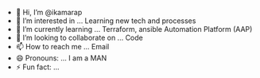 - 👋 Hi, I’m @ikamarap
- 👀 I’m interested in ... Learning new tech and processes
- 🌱 I’m currently learning ... Terraform, ansible Automation Platform (AAP)
- 💞️ I’m looking to collaborate on ... Code
- 📫 How to reach me ... Email
- 😄 Pronouns: ... I am a MAN
- ⚡ Fun fact: ...

<!---
ikamarap/ikamarap is a ✨ special ✨ repository because its `README.md` (this file) appears on your GitHub profile.
You can click the Preview link to take a look at your changes.
--->
